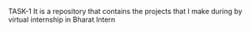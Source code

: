 TASK-1
It is a repository that contains the projects that I make during by virtual internship in Bharat Intern

